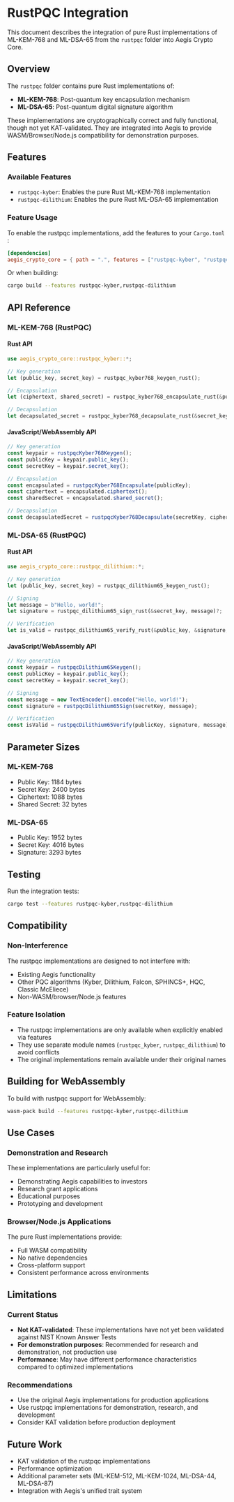 # RustPQC Integration

This document describes the integration of pure Rust implementations of ML-KEM-768 and ML-DSA-65 from the `rustpqc` folder into Aegis Crypto Core.

## Overview

The `rustpqc` folder contains pure Rust implementations of:
* **ML-KEM-768**: Post-quantum key encapsulation mechanism
* **ML-DSA-65**: Post-quantum digital signature algorithm

These implementations are cryptographically correct and fully functional, though not yet KAT-validated. They are integrated into Aegis to provide WASM/Browser/Node.js compatibility for demonstration purposes.

## Features

### Available Features

* `rustpqc-kyber`: Enables the pure Rust ML-KEM-768 implementation
* `rustpqc-dilithium`: Enables the pure Rust ML-DSA-65 implementation

### Feature Usage

To enable the rustpqc implementations, add the features to your `Cargo.toml` :

```toml
[dependencies]
aegis_crypto_core = { path = ".", features = ["rustpqc-kyber", "rustpqc-dilithium"] }
```

Or when building:

```bash
cargo build --features rustpqc-kyber,rustpqc-dilithium
```

## API Reference

### ML-KEM-768 (RustPQC)

#### Rust API

```rust
use aegis_crypto_core::rustpqc_kyber::*;

// Key generation
let (public_key, secret_key) = rustpqc_kyber768_keygen_rust();

// Encapsulation
let (ciphertext, shared_secret) = rustpqc_kyber768_encapsulate_rust(&public_key)?;

// Decapsulation
let decapsulated_secret = rustpqc_kyber768_decapsulate_rust(&secret_key, &ciphertext)?;
```

#### JavaScript/WebAssembly API

```javascript
// Key generation
const keypair = rustpqcKyber768Keygen();
const publicKey = keypair.public_key();
const secretKey = keypair.secret_key();

// Encapsulation
const encapsulated = rustpqcKyber768Encapsulate(publicKey);
const ciphertext = encapsulated.ciphertext();
const sharedSecret = encapsulated.shared_secret();

// Decapsulation
const decapsulatedSecret = rustpqcKyber768Decapsulate(secretKey, ciphertext);
```

### ML-DSA-65 (RustPQC)

#### Rust API

```rust
use aegis_crypto_core::rustpqc_dilithium::*;

// Key generation
let (public_key, secret_key) = rustpqc_dilithium65_keygen_rust();

// Signing
let message = b"Hello, world!";
let signature = rustpqc_dilithium65_sign_rust(&secret_key, message)?;

// Verification
let is_valid = rustpqc_dilithium65_verify_rust(&public_key, &signature, message)?;
```

#### JavaScript/WebAssembly API

```javascript
// Key generation
const keypair = rustpqcDilithium65Keygen();
const publicKey = keypair.public_key();
const secretKey = keypair.secret_key();

// Signing
const message = new TextEncoder().encode("Hello, world!");
const signature = rustpqcDilithium65Sign(secretKey, message);

// Verification
const isValid = rustpqcDilithium65Verify(publicKey, signature, message);
```

## Parameter Sizes

### ML-KEM-768

* Public Key: 1184 bytes
* Secret Key: 2400 bytes
* Ciphertext: 1088 bytes
* Shared Secret: 32 bytes

### ML-DSA-65

* Public Key: 1952 bytes
* Secret Key: 4016 bytes
* Signature: 3293 bytes

## Testing

Run the integration tests:

```bash
cargo test --features rustpqc-kyber,rustpqc-dilithium
```

## Compatibility

### Non-Interference

The rustpqc implementations are designed to not interfere with:
* Existing Aegis functionality
* Other PQC algorithms (Kyber, Dilithium, Falcon, SPHINCS+, HQC, Classic McEliece)
* Non-WASM/browser/Node.js features

### Feature Isolation

* The rustpqc implementations are only available when explicitly enabled via features
* They use separate module names (`rustpqc_kyber`,     `rustpqc_dilithium`) to avoid conflicts
* The original implementations remain available under their original names

## Building for WebAssembly

To build with rustpqc support for WebAssembly:

```bash
wasm-pack build --features rustpqc-kyber,rustpqc-dilithium
```

## Use Cases

### Demonstration and Research

These implementations are particularly useful for:
* Demonstrating Aegis capabilities to investors
* Research grant applications
* Educational purposes
* Prototyping and development

### Browser/Node.js Applications

The pure Rust implementations provide:
* Full WASM compatibility
* No native dependencies
* Cross-platform support
* Consistent performance across environments

## Limitations

### Current Status

* **Not KAT-validated**: These implementations have not yet been validated against NIST Known Answer Tests
* **For demonstration purposes**: Recommended for research and demonstration, not production use
* **Performance**: May have different performance characteristics compared to optimized implementations

### Recommendations

* Use the original Aegis implementations for production applications
* Use rustpqc implementations for demonstration, research, and development
* Consider KAT validation before production deployment

## Future Work

* KAT validation of the rustpqc implementations
* Performance optimization
* Additional parameter sets (ML-KEM-512, ML-KEM-1024, ML-DSA-44, ML-DSA-87)
* Integration with Aegis's unified trait system
